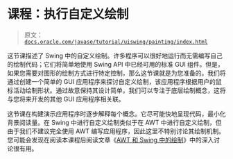 # 课程：执行自定义绘制

> 原文：[`docs.oracle.com/javase/tutorial/uiswing/painting/index.html`](https://docs.oracle.com/javase/tutorial/uiswing/painting/index.html)

这节课描述了 Swing 中的自定义绘制。许多程序可以很好地运行而无需编写自己的绘制代码；它们将简单地使用 Swing API 中已经可用的标准 GUI 组件。但是，如果您需要对图形的绘制方式进行特定控制，那么这节课就是为您准备的。我们将通过创建一个简单的 GUI 应用程序来探讨自定义绘制，该应用程序根据用户的鼠标活动绘制形状。通过故意保持其设计简单，我们可以专注于底层绘制概念，这将与您将来开发的其他 GUI 应用程序相关联。

这节课在构建演示应用程序时逐步解释每个概念。它尽可能快地呈现代码，最小化背景阅读量。在 Swing 中进行自定义绘制类似于在 AWT 中进行自定义绘制，但由于我们不建议完全使用 AWT 编写应用程序，因此这里不特别讨论其绘制机制。您可能会发现在阅读本课程后阅读文章《[AWT 和 Swing 中的绘制](http://www.oracle.com/technetwork/java/painting-140037.html)》中的深入讨论很有用。
